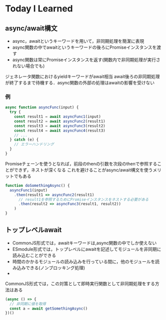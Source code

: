 # Today I Learned

## async/await構文

- async，awaitというキーワードを用いて，非同期処理を簡潔に表現
- async関数の中でawaitというキーワードの後ろにPromiseインスタンスを渡す
- async関数は常にPromiseインスタンスを返す(関数内で非同期処理が実行されない場合でも)

ジェネレータ関数におけるyieldキーワードがawait相当
await後ろの非同期処理が終了するまで待機する．async関数の外部の処理はawaitの影響を受けない

### 例

```Javascript
async function asyncFunc(input) {
  try {
    const result1 = await asyncFunc1(input)
    const result2 = await asyncFunc2(result1)
    const result3 = await asyncFunc3(result2)
    const result4 = await asyncFunc4(result3)
    // ...
  } catch (e) {
    // エラーハンドリング
  }
}
```

Promiseチェーンを使うとなれば，前段のthenの引数を次段のthenで参照することができず，ネストが深くなる
これを避けることがasync/await構文を使うメリットでもある

```JavaScript
function doSomethingAsync() {
  asyncFunc1(input)
    .then(result1 => asyncFunc2(result1)
      // result1を参照するためにPromiseインスタンスをネストする必要がある
      .then(result2 => asyncFunc3(result1, result2))
    )
}
```

## トップレベルawait

- CommonJS形式では，awaitキーワードは,async関数の中でしか使えない
- ESmodule形式では，トップレベルにawaitを記述してモジュールを非同期に読み込むことができる
- 時間のかかるモジュールの読み込みを行っている間に，他のモジュールを読み込みできる(ノンブロッキング処理)
- 

CommonJS形式では，この対策として即時実行関数として非同期処理をする方法はある

```JavaScript
(async () => {
  // 非同期に値を取得
  const a = await getSomethingAsync()
})()
```
